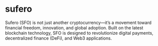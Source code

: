 # sufero
Sufero (SFO) is not just another cryptocurrency—it’s a movement toward financial freedom, innovation, and global adoption. Built on the latest blockchain technology, SFO is designed to revolutionize digital payments, decentralized finance (DeFi), and Web3 applications.  
